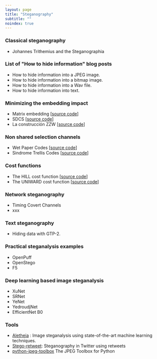 ```yaml
---
layout: page
title: "Steganography"
subtitle: "" 
noindex: true
---
```



### Classical steganography
- Johannes Trithemius and the Steganographia

### List of "How to hide information" blog posts
- How to hide information into a JPEG image.
- How to hide information into a bitmap image.
- How to hide information into a Wav file.
- How to hide information into text.

### Minimizing the embedding impact
- Matrix embedding [[source code]()]
- SDCS [[source code]()]
- La construcción ZZW [[source code]()]

### Non shared selection channels
- Wet Paper Codes [[source code]()]
- Sindrome Trellis Codes [[source code]()]

### Cost functions
- The HILL cost function [[source code]()]
- The UNIWARD cost function [[source code]()]


### Network steganography
- Timing Covert Channels
- xxx


### Text steganography
- Hiding data with GTP-2.


### Practical steganalysis examples
- OpenPuff
- OpenStego
- F5

### Deep learning based image steganalysis
- XuNet
- SRNet
- YeNet
- YedroudjNet
- EfficientNet B0


### Tools
- [Aletheia](https://github.com/daniellerch/aletheia) : Image steganalysis using state-of-the-art machine learning techniques.
- [Stego-retweet](https://github.com/daniellerch/stego-retweet): Steganography in Twitter using retweets
- [python-jpeg-toolbox](https://github.com/daniellerch/python-jpeg-toolbox) The JPEG Toolbox for Python



